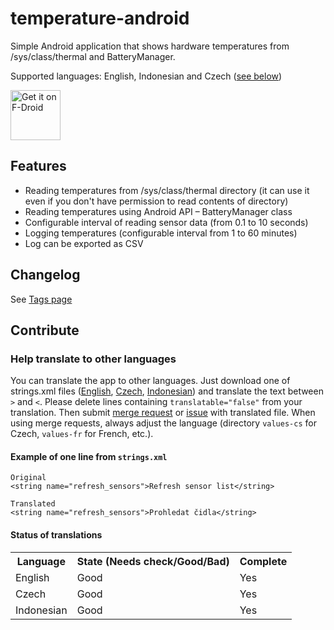 # temperature-android

Simple Android application that shows hardware temperatures from /sys/class/thermal and BatteryManager.

Supported languages: English, Indonesian and Czech ([see below](#contribute))

[<img src="https://f-droid.org/badge/get-it-on.png"
     alt="Get it on F-Droid"
     height="80">](https://f-droid.org/packages/com.gmail.jiwopene.temperature/)

## Features
- Reading temperatures from /sys/class/thermal directory (it can use it even if you don't have permission to read contents of directory)
- Reading temperatures using Android API – BatteryManager class
- Configurable interval of reading sensor data (from 0.1 to 10 seconds)
- Logging temperatures (configurable interval from 1 to 60 minutes)
- Log can be exported as CSV

## Changelog
See [Tags page](../tags)

## Contribute
### Help translate to other languages
You can translate the app to other languages. Just download one of strings.xml files ([English](app/src/main/res/values/strings.xml), [Czech](app/src/main/res/values-cs/strings.xml), [Indonesian](app/src/main/res/values-in/strings.xml)) and translate the text between `>` and `<`. Please delete lines containing `translatable="false"` from your translation. Then submit [merge request](https://gitlab.com/jiwopene/temperature-android/merge_requests/new) or [issue](https://gitlab.com/jiwopene/temperature-android/issues/new) with translated file. When using merge requests, always adjust the language (directory `values-cs` for Czech, `values-fr` for French, etc.).

#### Example of one line from `strings.xml`
    Original
    <string name="refresh_sensors">Refresh sensor list</string>

    Translated
    <string name="refresh_sensors">Prohledat čidla</string>

#### Status of translations
<table>
 <tr>
  <th>Language</th>
  <th>
   State (Needs check/Good/Bad)
  </th>
  <th>
   Complete
  </th>
 </tr>
 <tr>
  <td>English</td>
  <td>Good</td>
  <td>Yes</td>
 </tr>
 <tr>
  <td>Czech</td>
  <td>Good</td>
  <td>Yes</td>
 </tr>
 <tr>
  <td>Indonesian</td>
  <td>Good</td>
  <td>Yes</td>
 </tr>
</table>
